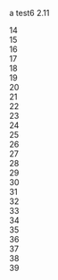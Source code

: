 
a test6 2.11

14<br/>
15<br/>
16<br/>
17<br/>
18<br/>
19<br/>
20<br/>
21<br/>
22<br/>
23<br/>
24<br/>
25<br/>
26<br/>
27<br/>
28<br/>
29<br/>
30<br/>
31<br/>
32<br/>
33<br/>
34<br/>
35<br/>
36<br/>
37<br/>
38<br/>
39<br/>
